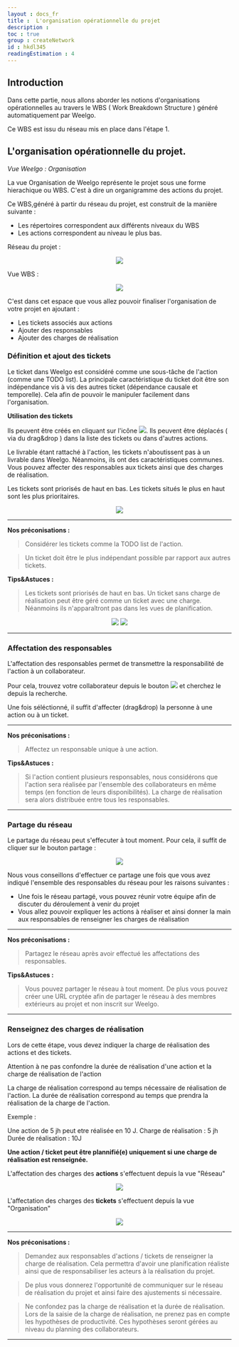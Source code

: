 ```yaml
---
layout : docs_fr
title :  L'organisation opérationnelle du projet
description : 
toc : true
group : createNetwork
id : hkdl345
readingEstimation : 4
---
```


## Introduction

Dans cette partie, nous allons aborder les notions d'organisations opérationnelles au travers le WBS ( Work Breakdown Structure ) généré automatiquement par Weelgo. 

Ce WBS est issu du réseau mis en place dans l'étape 1. 


## L'organisation opérationnelle du projet. 

*Vue Weelgo : Organisation*

La vue Organisation de Weelgo représente le projet sous une forme hierachique ou WBS. C'est à dire un organigramme des actions du projet.  

Ce WBS,généré à partir du réseau du projet, est construit de la manière suivante : 
+ Les répertoires correspondent aux différents niveaux du WBS
+ Les actions correspondent au niveau le plus bas. 


Réseau du projet :

<p align="center">
<img src="/fr/img/reseau.png">
</p>

Vue WBS : 

<p align="center">
<img src="/fr/img/vueWBS.png">
</p>

<a id="ajoutTickets"></a> 
C'est dans cet espace que vous allez pouvoir finaliser l'organisation de votre projet en ajoutant :
+ Les tickets associés aux actions
+ Ajouter des responsables
+ Ajouter des charges de réalisation 


### Définition et ajout des tickets


Le ticket dans Weelgo est considéré comme une sous-tâche de l'action (comme une TODO list). La principale caractéristique du ticket doit être son indépendance vis à vis des autres ticket (dépendance causale et temporelle). Cela afin de pouvoir le manipuler facilement dans l'organisation. 

**Utilisation des tickets**

Ils peuvent être créés en cliquant sur l'icône <img src="/fr/img/iconeAjoutTicket.png">. Ils peuvent être déplacés ( via du drag&drop ) dans la liste des tickets ou dans d'autres actions. 

Le livrable étant rattaché à l'action, les tickets n'aboutissent pas à un livrable dans Weelgo. Néanmoins, ils ont des caractéristiques communes. Vous pouvez affecter des responsables aux tickets ainsi que des charges de réalisation. 

Les tickets sont priorisés de haut en bas. Les tickets situés le plus en haut sont les plus prioritaires.

<p align="center">
<img src="/fr/img/prioriteTickets.png">
</p>

 
---

**Nos préconisations :**

>Considérer les tickets comme la TODO list de l'action.

>Un ticket doit être le plus indépendant possible par rapport aux autres tickets. 

<a id="affectationResp"></a> 


**Tips&Astuces :**

>Les tickets sont priorisés de haut en bas.
>Un ticket sans charge de réalisation peut être géré comme un ticket avec une charge. Néanmoins ils n'apparaîtront pas dans les vues de planification.

<p align="center">
<img src="/fr/img/ticketAvecCharge.png">

<img src="/fr/img/ticketSansCharge.png">
</p>


---

### Affectation des responsables

L'affectation des responsables permet de transmettre la responsabilité de l'action à un collaborateur. 

Pour cela, trouvez votre collaborateur depuis le bouton <img src="/fr/img/boutonRessource.png"> et cherchez le depuis la recherche. 

Une fois séléctionné, il suffit d'affecter (drag&drop) la personne à une action ou à un ticket. 

---
<a id="partageReseau"></a> 
**Nos préconisations :**
>Affectez un responsable unique à une action.
<a id="chargeReal"></a> 

**Tips&Astuces :**
>Si l'action contient plusieurs responsables, nous considérons que l'action sera réalisée par l'ensemble des collaborateurs en même temps (en fonction de leurs disponibilités). La charge de réalisation sera alors distribuée entre tous les responsables. 

---

### Partage du réseau

Le partage du réseau peut s'effecuter à tout moment. Pour cela, il suffit de cliquer sur le bouton partage : 

<p align="center">
<img src="/fr/img/partage.png">
</p>


Nous vous conseillons d'effectuer ce partage une fois que vous avez indiqué l'ensemble des responsables du réseau pour les raisons suivantes :  
+ Une fois le réseau partagé, vous pouvez réunir votre équipe afin de discuter du déroulement à venir du projet
+ Vous allez pouvoir expliquer les actions à réaliser et ainsi donner la main aux responsables de renseigner les charges de réalisation

---
<a id="partageReseau"></a> 
**Nos préconisations :**
>Partagez le réseau après avoir effectué les affectations des responsables.
<a id="chargeReal"></a> 

**Tips&Astuces :**
>Vous pouvez partager le réseau à tout moment. De plus vous pouvez créer une URL cryptée afin de partager le réseau à des membres extérieurs au projet et non inscrit sur Weelgo. 

---

### Renseignez des charges de réalisation


Lors de cette étape, vous devez indiquer la charge de réalisation des actions et des tickets.

Attention à ne pas confondre la durée de réalisation d'une action et la charge de réalisation de l'action

La charge de réalisation correspond au temps nécessaire de réalisation de l'action. La durée de réalisation correspond au temps que prendra la réalisation de la charge de l'action. 

Exemple : 

Une action de 5 jh peut etre réalisée en 10 J. 
Charge de réalisation : 5 jh
Durée de réalisation : 10J

**Une action / ticket peut être plannifié(e) uniquement si une charge de réalisation est renseignée.** 

L'affectation des charges des **actions** s'effectuent depuis la vue "Réseau"

<p align="center">
<img src="/fr/img/affectationChargeAction.png">
</p>

L'affectation des charges des **tickets** s'effectuent depuis la vue "Organisation"

<p align="center">
<img src="/fr/img/affectationChargeTicket.png">
</p>

---

**Nos préconisations :**
<a id="analyseLogique"></a> 
>Demandez aux responsables d'actions / tickets de renseigner la charge de réalisation. Cela permettra d'avoir une planification réaliste ainsi que de responsabiliser les acteurs à la réalisation du projet. 

>De plus vous donnerez l'opportunité de communiquer sur le réseau de réalisation du projet et ainsi faire des ajustements si nécessaire.

>Ne confondez pas la charge de réalisation et la durée de réalisation. Lors de la saisie de la charge de réalisation, ne prenez pas en compte les hypothèses de productivité. Ces hypothèses seront gérées au niveau du planning des collaborateurs.

---
